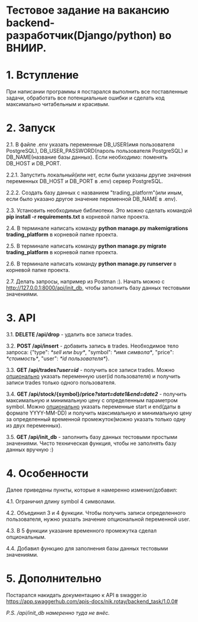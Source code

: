 # Тестовое задание на вакансию backend-разработчик(Django/python) во ВНИИР.
<h1>1. Вступление</h1>
При написании программы я постарался выполнить все поставленные задачи, обработать все потенциальные ошибки и сделать код максимально читабельным и красивым.
<h1>2. Запуск</h1>
  <p>2.1. В файле .env указать переменные DB_USER(имя пользователя PostgreSQL), DB_USER_PASSWORD(пароль пользователя PostgreSQL) и DB_NAME(название базы данных). Если необходимо: поменять DB_HOST и DB_PORT.</p>
  <p>2.2.1. Запустить локальный(или нет, если были указаны другие значения переменных DB_HOST и DB_PORT в .env) сервер PostgreSQL.</p>
  <p>2.2.2. Создать базу данных с названием "trading_platform"(или иным, если было указано другое значение переменной DB_NAME в .env).</p>
  <p>2.3. Установить необходимые библиотеки. Это можно сделать командой <b>pip install -r requirements.txt</b> в корневой папке проекта.</p>
  <p>2.4. В терминале написать команду <b>python manage.py makemigrations trading_platform</b> в корневой папке проекта.</p>
  <p>2.5. В терминале написать команду <b>python manage.py migrate trading_platform</b> в корневой папке проекта.</p>
  <p>2.6. В терминале написать команду <b>python manage.py runserver</b> в корневой папке проекта.</p>
  <p>2.7. Делать запросы, например из Postman :). Начать можно с <a href="http://127.0.0.1:8000/api/init_db">http://127.0.0.1:8000/api/init_db</a>, чтобы заполнить базу данных тестовыми значениями.</p>
<h1>3. API</h1>
  <p>3.1. <b>DELETE /api/drop</b> - удалить все записи trades.</p>
  <p>3.2. <b>POST /api/insert</b> - добавить запись в trades. Необходимое тело запроса: {"type": <i>*sell или buy*</i>, "symbol": <i>*имя символа*</i>, "price": <i>*стоимость*</i>, "user": <i>*id пользователя*</i>}.</p>
  <p>3.3. <b>GET /api/trades<i>?user=id</i></b> - получить все записи trades. Можно <ins>опционально</ins> указать переменную user(id пользователя) и получить записи trades только одного пользователя.</p>
  <p>3.4. <b>GET /api/stock/{symbol}/price<i>?start=date1&end=date2</i></b> - получить максимальную и минимальную цену с определенным параметром symbol. Можно <ins>опционально</ins> указать переменные start и end(даты в формате YYYY-MM-DD) и получить максимальную и минимальную цену за определенный временной промежуток(можно указать только одну из двух переменных).</p>
  <p>3.5. <b>GET /api/init_db</b> - заполнить базу данных тестовыми простыми значениями. Чисто техническая функция, чтобы не заполнять базу данных вручную :)</p>
<h1>4. Особенности</h1>
Далее приведены пункты, которые я намеренно изменил/добавил:

  <p>4.1. Ограничил длину symbol 4 символами.</p>
  <p>4.2. Объединил 3 и 4 функции. Чтобы получить записи определенного пользователя, нужно указать значение опциональной переменной user.</p>
  <p>4.3. В 5 функции указание временного промежутка сделал опциональным.</p>
  <p>4.4. Добавил функцию для заполнения базы данных тестовыми значениями.</p>
<h1>5. Дополнительно</h1>
Постарался накидать документацию к API в swagger.io <a href="https://app.swaggerhub.com/apis-docs/nik.rotay/backend_task/1.0.0#/traders/maxMinPrice">https://app.swaggerhub.com/apis-docs/nik.rotay/backend_task/1.0.0#</a>
<p><i>P.S. /api/init_db намеренно туда не внёс.</i></p>

